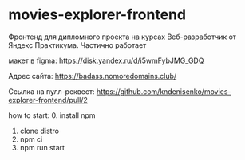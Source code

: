 # movies-explorer-frontend

Фронтенд для дипломного проекта на курсах Веб-разработчик от Яндекс Практикума.
Частично работает

макет в figma: https://disk.yandex.ru/d/i5wmFybJMG_GDQ

Адрес сайта: https://badass.nomoredomains.club/

Ссылка на пулл-реквест: https://github.com/kndenisenko/movies-explorer-frontend/pull/2

how to start:
0. install npm
1. clone distro
2. npm ci
3. npm run start


